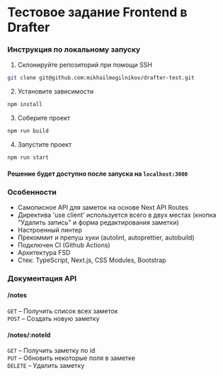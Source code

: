 # Тестовое задание Frontend в Drafter

### Инструкция по локальному запуску

1) Склонируйте репозиторий при помощи SSH
```bash
git clone git@github.com:mikhailmogilnikov/drafter-test.git
```

2) Установите зависимости
```bash
npm install
```

3) Соберите проект
```bash
npm run build
```

4) Запустите проект
```bash
npm run start
```

#### Решение будет доступно после запуска на `localhost:3000`

### Особенности

- Самописное API для заметок на основе Next API Routes
- Директива 'use client' используется всего в двух местах (кнопка "Удалить запись" и форма редактирования заметки)
- Настроенный линтер
- Прекоммит и препуш хуки (autolint, autoprettier, autobuild)
- Подключен CI (Github Actions)
- Архитектура FSD
- Стек: TypeScript, Next.js, CSS Modules, Bootstrap

### Документация API

#### /notes
`GET` – Получить список всех заметок\
`POST` – Создать новую заметку
<br />

#### /notes/:noteId 
`GET` – Получить заметку по id\
`PUT` – Обновить некоторые поля в заметке\
`DELETE` – Удалить заметку